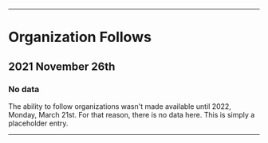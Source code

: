 
***

# Organization Follows

## 2021 November 26th

### No data

The ability to follow organizations wasn't made available until 2022, Monday, March 21st. For that reason, there is no data here. This is simply a placeholder entry.

***
